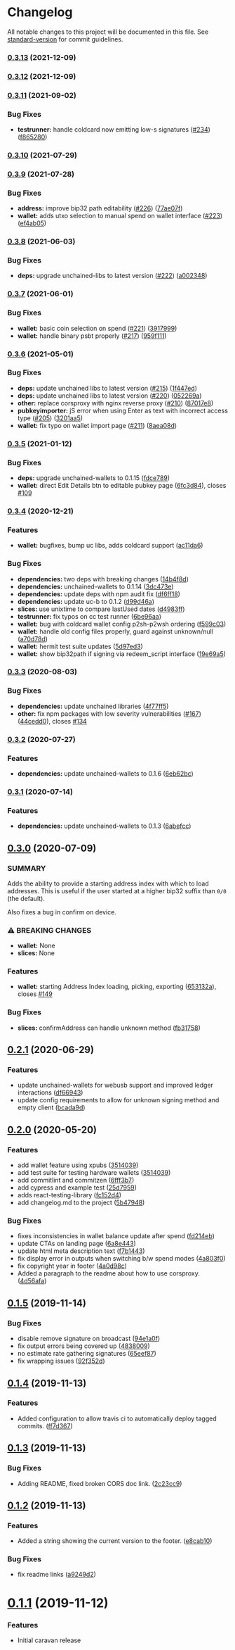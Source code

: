 # Changelog

All notable changes to this project will be documented in this file. See [standard-version](https://github.com/conventional-changelog/standard-version) for commit guidelines.

### [0.3.13](https://github.com/unchained-capital/caravan/compare/v0.3.12...v0.3.13) (2021-12-09)

### [0.3.12](https://github.com/unchained-capital/caravan/compare/v0.3.11...v0.3.12) (2021-12-09)

### [0.3.11](https://github.com/unchained-capital/caravan/compare/v0.3.10...v0.3.11) (2021-09-02)


### Bug Fixes

* **testrunner:** handle coldcard now emitting low-s signatures ([#234](https://github.com/unchained-capital/caravan/issues/234)) ([f865280](https://github.com/unchained-capital/caravan/commit/f865280130c2f8f9d6ace32ae6ef59464466f47e))

### [0.3.10](https://github.com/unchained-capital/caravan/compare/v0.3.9...v0.3.10) (2021-07-29)

### [0.3.9](https://github.com/unchained-capital/caravan/compare/v0.3.8...v0.3.9) (2021-07-28)


### Bug Fixes

* **address:** improve bip32 path editability ([#226](https://github.com/unchained-capital/caravan/issues/226)) ([77ae07f](https://github.com/unchained-capital/caravan/commit/77ae07f50876a3e395d126b21d366cd2e95d4f7a))
* **wallet:** adds utxo selection to manual spend on wallet interface ([#223](https://github.com/unchained-capital/caravan/issues/223)) ([ef4ab05](https://github.com/unchained-capital/caravan/commit/ef4ab05e7a20818422ed278085fb9e6400b35de9))

### [0.3.8](https://github.com/unchained-capital/caravan/compare/v0.3.7...v0.3.8) (2021-06-03)


### Bug Fixes

* **deps:** upgrade unchained-libs to latest version ([#222](https://github.com/unchained-capital/caravan/issues/222)) ([a002348](https://github.com/unchained-capital/caravan/commit/a002348759f06d8a64a4c137d242171e9cb6dbb5))

### [0.3.7](https://github.com/unchained-capital/caravan/compare/v0.3.6...v0.3.7) (2021-06-01)


### Bug Fixes

* **wallet:** basic coin selection on spend ([#221](https://github.com/unchained-capital/caravan/issues/221)) ([3917999](https://github.com/unchained-capital/caravan/commit/391799940d292a4dfccd1ef711cd83ace984c285))
* **wallet:** handle binary psbt properly ([#217](https://github.com/unchained-capital/caravan/issues/217)) ([959f111](https://github.com/unchained-capital/caravan/commit/959f111db0bf5f9e41e3e4c085d0a8bb92695be7))

### [0.3.6](https://github.com/unchained-capital/caravan/compare/v0.3.5...v0.3.6) (2021-05-01)


### Bug Fixes

* **deps:** update unchained libs to latest version ([#215](https://github.com/unchained-capital/caravan/issues/215)) ([1f447ed](https://github.com/unchained-capital/caravan/commit/1f447ed2d9c054a4bba1fd21ee7b0ddebf858585))
* **deps:** update unchained libs to latest version ([#220](https://github.com/unchained-capital/caravan/issues/220)) ([052269a](https://github.com/unchained-capital/caravan/commit/052269acd4d16b3eccf6135bfde10cbc8654ade7))
* **other:** replace corsproxy with nginx reverse proxy ([#210](https://github.com/unchained-capital/caravan/issues/210)) ([87017e8](https://github.com/unchained-capital/caravan/commit/87017e8b911884d714ce3feba96331479e8e99ca))
* **pubkeyimporter:** jS error when using Enter as text with incorrect access type ([#205](https://github.com/unchained-capital/caravan/issues/205)) ([3201aa5](https://github.com/unchained-capital/caravan/commit/3201aa5993c27fdb24ebe112c56273fe9584b1f2))
* **wallet:** fix typo on wallet import page ([#211](https://github.com/unchained-capital/caravan/issues/211)) ([8aea08d](https://github.com/unchained-capital/caravan/commit/8aea08dfac897cef668a583a2b649ad416bb36ef))

### [0.3.5](https://github.com/unchained-capital/caravan/compare/v0.3.4...v0.3.5) (2021-01-12)


### Bug Fixes

* **deps:** upgrade unchained-wallets to 0.1.15 ([fdce789](https://github.com/unchained-capital/caravan/commit/fdce789f087b776f430651b8decc08c110ba59d2))
* **wallet:** direct Edit Details btn to editable pubkey page ([6fc3d84](https://github.com/unchained-capital/caravan/commit/6fc3d84a93dcbc5a688470d2a1328e7aade065b3)), closes [#109](https://github.com/unchained-capital/caravan/issues/109)

### [0.3.4](https://github.com/unchained-capital/caravan/compare/v0.3.3...v0.3.4) (2020-12-21)


### Features

* **wallet:** bugfixes, bump uc libs, adds coldcard support ([ac11da6](https://github.com/unchained-capital/caravan/commit/ac11da676e6eca7044aa9652c0019dcf864e10ec))


### Bug Fixes

* **dependencies:** two deps with breaking changes ([14b4f8d](https://github.com/unchained-capital/caravan/commit/14b4f8df2538eb4403db7c8f4eeb005bc5616175))
* **dependencies:** unchained-wallets to 0.1.14 ([3dc473e](https://github.com/unchained-capital/caravan/commit/3dc473e3e7cf3937a03162954f8ab86baba949f7))
* **dependencies:** update deps with npm audit fix ([df6ff18](https://github.com/unchained-capital/caravan/commit/df6ff185ef4374bfbbb3f789b2e9dd9e7f52cb69))
* **dependencies:** update uc-b to 0.1.2 ([d99d46a](https://github.com/unchained-capital/caravan/commit/d99d46af6d228f1dfb5a2fc2623c10c8f0eb4105))
* **slices:** use unixtime to compare lastUsed dates ([d4983ff](https://github.com/unchained-capital/caravan/commit/d4983ff5a07e22046e51962aeeb8c62a420f0cb2))
* **testrunner:** fix typos on cc test runner ([6be96aa](https://github.com/unchained-capital/caravan/commit/6be96aa2960ca1a46a44122e5506ab1ad3fb1dc0))
* **wallet:** bug with coldcard wallet config p2sh-p2wsh ordering ([f599c03](https://github.com/unchained-capital/caravan/commit/f599c03e104eaa62b227756595f32b1bb7f30e43))
* **wallet:** handle old config files properly, guard against unknown/null ([a70d78d](https://github.com/unchained-capital/caravan/commit/a70d78d65e1a93f795b47427146e8e2315b848cd))
* **wallet:** hermit test suite updates ([5d97ed3](https://github.com/unchained-capital/caravan/commit/5d97ed3fadf0f93c1bf08255cd8100975d83f377))
* **wallet:** show bip32path if signing via redeem_script interface ([19e69a5](https://github.com/unchained-capital/caravan/commit/19e69a56d8c2165a55664204c0903c8ab84662b4))

### [0.3.3](https://github.com/unchained-capital/caravan/compare/v0.3.2...v0.3.3) (2020-08-03)


### Bug Fixes

* **dependencies:** update unchained libraries ([4f77ff5](https://github.com/unchained-capital/caravan/commit/4f77ff5317e5260420e376f2b694cd2f90bb36a1))
* **other:** fix npm packages with low severity vulnerabilities ([#167](https://github.com/unchained-capital/caravan/issues/167)) ([44cedd0](https://github.com/unchained-capital/caravan/commit/44cedd0d732faca4df45260be66e63206115507b)), closes [#134](https://github.com/unchained-capital/caravan/issues/134)

### [0.3.2](https://github.com/unchained-capital/caravan/compare/v0.3.1...v0.3.2) (2020-07-27)

### Features

* **dependencies:** update unchained-wallets to 0.1.6 ([6eb62bc](https://github.com/unchained-capital/caravan/commit/6eb62bc7f46b789a2610af8e51aa846cff25f777))



### [0.3.1](https://github.com/unchained-capital/caravan/compare/v0.2.1...v0.3.1) (2020-07-14)

### Features

* **dependencies:** update unchained-wallets to 0.1.3 ([6abefcc](https://github.com/unchained-capital/caravan/commit/6abefcc49c6c997b827079c0120ce2790c7aaadd))



## [0.3.0](https://github.com/unchained-capital/caravan/compare/v0.2.1...v0.3.0) (2020-07-09)

### SUMMARY

Adds the ability to provide a starting address index with which to load addresses.  This is useful if the user started at a higher bip32 suffix than `0/0` (the default).

Also fixes a bug in confirm on device.


### ⚠ BREAKING CHANGES

* **wallet:** None
* **slices:** None

### Features

* **wallet:** starting Address Index loading, picking, exporting ([653132a](https://github.com/unchained-capital/caravan/commit/653132aba3ac1fe19945b79c2f906ee311c9b8aa)), closes [#149](https://github.com/unchained-capital/caravan/issues/149)


### Bug Fixes

* **slices:** confirmAddress can handle unknown method ([fb31758](https://github.com/unchained-capital/caravan/commit/fb31758033df16c2d3545bfc95dd8f7267e416c4))



## [0.2.1](https://github.com/unchained-capital/caravan/compare/v0.2.0...v.0.2.1) (2020-06-29)

### Features
* update unchained-wallets for webusb support and improved ledger interactions ([df66943](https://github.com/unchained-capital/caravan/commit/df6694350f20284d4e892dd232d7807c4403204f))
* update config requirements to allow for unknown signing method and empty client ([bcada9d](https://github.com/unchained-capital/caravan/commit/bcada9d1199dc35d29736270e827bfc536149807))



## [0.2.0](https://github.com/unchained-capital/caravan/compare/v0.1.5...v0.2.0) (2020-05-20)

### Features

* add wallet feature using xpubs ([3514039](https://github.com/unchained-capital/caravan/commit/3514039983984e184e8babb6c61c21a46798fc70))
* add test suite for testing hardware wallets ([3514039](https://github.com/unchained-capital/caravan/commit/3514039983984e184e8babb6c61c21a46798fc70))
* add commitlint and commitzen ([6fff3b7](https://github.com/unchained-capital/caravan/commit/6fff3b7d6360fe178a19f06534803b46247e6306))
* add cypress and example test ([25d7959](https://github.com/unchained-capital/caravan/commit/25d79598f4a8cb401aec78c1559c1d1a44c5e118))
* adds react-testing-library ([fc152d4](https://github.com/unchained-capital/caravan/commit/fc152d4db554c4448a775a5f3e6f540f13b3b466))
* add changelog.md to the project ([5b47948](https://github.com/unchained-capital/caravan/commit/5b479488e50dc89129cd93303a66fbf662eee613))

### Bug Fixes
* fixes inconsistencies in wallet balance update after spend ([fd214eb](https://github.com/unchained-capital/caravan/commit/fd214eb573c7185c01dfa2040aa914e87a0de359))
* update CTAs on landing page ([6a8e443](https://github.com/unchained-capital/caravan/commit/6a8e443cac3af63977904f347802e387ce30daf3))
* update html meta description text ([f7b1443](https://github.com/unchained-capital/caravan/commit/f7b14437e701ba0a454603d014b9354ac4f1096c))
* fix display error in outputs when switching b/w spend modes ([4a803f0](https://github.com/unchained-capital/caravan/commit/4a803f08cdde8f21a71efe3e59108c139da32ec1))
* fix copyright year in footer ([4a0d98c](https://github.com/unchained-capital/caravan/commit/4a0d98c92cdd1475ce65f8d57969b1a8552aa0e6))
* Added a paragraph to the readme about how to use corsproxy. ([4d56afa](https://github.com/unchained-capital/caravan/commit/4d56afa8a3233948b34c5bd03dcd71d72828ded2))



## [0.1.5](https://github.com/unchained-capital/caravan/compare/v0.1.4...v0.1.5) (2019-11-14)


### Bug Fixes

* disable remove signature on broadcast ([94e1a0f](https://github.com/unchained-capital/caravan/commit/94e1a0f47717673f012aac58b1823030034c9019))
* fix output errors being covered up ([4838009](https://github.com/unchained-capital/caravan/commit/483800907b6767a7c458b0884376de17dbb67ec4))
* no estimate rate gathering signatures ([65eef87](https://github.com/unchained-capital/caravan/commit/65eef87ce8acb3091b4859644eb9c5c0cba920e5))
* fix wrapping issues ([92f352d](https://github.com/unchained-capital/caravan/commit/92f352d51c1ab31cf109774a667a48515073b16b))



## [0.1.4](https://github.com/unchained-capital/caravan/compare/v0.1.3...v0.1.4) (2019-11-13)


### Features

* Added configuration to allow travis ci to automatically deploy tagged commits. ([ff7d367](https://github.com/unchained-capital/caravan/commit/ff7d3675498afa1df5b9bcbd3fdcffb6cbbd206d))



## [0.1.3](https://github.com/unchained-capital/caravan/compare/v0.1.2...v0.1.3) (2019-11-13)


### Bug Fixes

* Adding README, fixed broken CORS doc link. ([2c23cc9](https://github.com/unchained-capital/caravan/commit/2c23cc94f667506d1be7ce7e3d9a82f81f48eaa2))



## [0.1.2](https://github.com/unchained-capital/caravan/compare/v0.1.1...v0.1.2) (2019-11-13)


### Features

* Added a string showing the current version to the footer. ([e8cab10](https://github.com/unchained-capital/caravan/commit/e8cab105bca81521b9472f5e4154588144b1e106))

### Bug Fixes

* fix readme links ([a9249d2](https://github.com/unchained-capital/caravan/commit/a9249d2cd6b164d3ac04934ea8de047982beab3e))



# [0.1.1](https://github.com/unchained-capital/caravan/tree/v0.1.1) (2019-11-12)

### Features

* Initial caravan release
